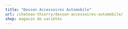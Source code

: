 ```yaml
---
title: "Desson Accessoires Automobile"
url: /chateau-thierry/desson-accessoires-automobile/
shop: magasin de variétés
---
```

